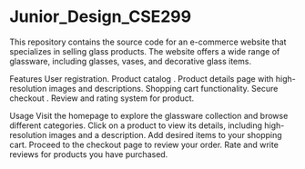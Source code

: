 # Junior_Design_CSE299
This repository contains the source code for an e-commerce website that specializes in selling glass products.
The website offers a wide range of glassware, including glasses, vases, and decorative glass items.

Features
User registration.
Product catalog .
Product details page with high-resolution images and descriptions.
Shopping cart functionality.
Secure checkout .
Review and rating system for product.

Usage
Visit the homepage to explore the glassware collection and browse different categories.
Click on a product to view its details, including high-resolution images and a description.
Add desired items to your shopping cart.
Proceed to the checkout page to review your order.
Rate and write reviews for products you have purchased.

